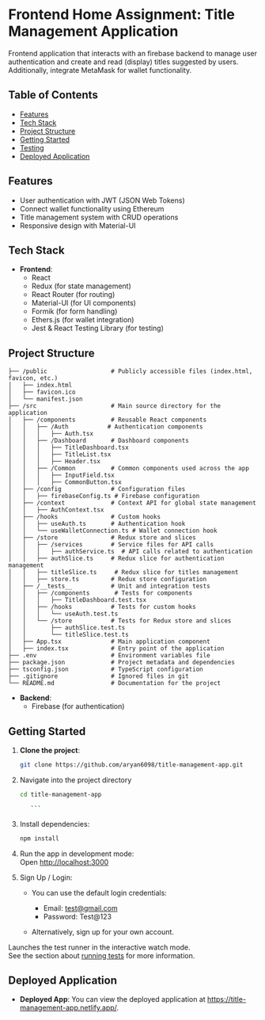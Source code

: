 # Frontend Home Assignment: Title Management Application

Frontend application that interacts with an firebase backend to manage user authentication and create and read (display) titles suggested by users. Additionally, integrate MetaMask for wallet functionality.


## Table of Contents

- [Features](#features)
- [Tech Stack](#tech-stack)
- [Project Structure](#project-structure)
- [Getting Started](#getting-started)
- [Testing](#testing)
- [Deployed Application](#deployed-application)

## Features

- User authentication with JWT (JSON Web Tokens)
- Connect wallet functionality using Ethereum
- Title management system with CRUD operations
- Responsive design with Material-UI

## Tech Stack

- **Frontend**: 
  - React
  - Redux (for state management)
  - React Router (for routing)
  - Material-UI (for UI components)
  - Formik (for form handling)
  - Ethers.js (for wallet integration)
  - Jest & React Testing Library (for testing)


## Project Structure
```
├── /public                  # Publicly accessible files (index.html, favicon, etc.)
│   ├── index.html
│   ├── favicon.ico
│   └── manifest.json
├── /src                     # Main source directory for the application
│   ├── /components          # Reusable React components
│   │   ├── /Auth           # Authentication components
│   │   │   ├── Auth.tsx
│   │   ├── /Dashboard       # Dashboard components
│   │   │   ├── TitleDashboard.tsx
│   │   │   ├── TitleList.tsx
│   │   │   ├── Header.tsx
│   │   ├── /Common          # Common components used across the app
│   │   │   ├── InputField.tsx
│   │   │   ├── CommonButton.tsx
│   ├── /config              # Configuration files
│   │   ├── firebaseConfig.ts # Firebase configuration
│   ├── /context             # Context API for global state management
│   │   ├── AuthContext.tsx
│   ├── /hooks               # Custom hooks
│   │   ├── useAuth.ts       # Authentication hook
│   │   └── useWalletConnection.ts # Wallet connection hook
│   ├── /store               # Redux store and slices
│   │   ├── /services        # Service files for API calls
│   │   │   ├── authService.ts  # API calls related to authentication
│   │   ├── authSlice.ts     # Redux slice for authentication management
│   │   ├── titleSlice.ts     # Redux slice for titles management
│   │   ├── store.ts         # Redux store configuration
│   ├── /__tests__           # Unit and integration tests
│   │   ├── /components       # Tests for components
│   │   │   ├── TitleDashboard.test.tsx
│   │   ├── /hooks           # Tests for custom hooks
│   │   │   └── useAuth.test.ts
│   │   └── /store           # Tests for Redux store and slices
│   │       ├── authSlice.test.ts
│   │       └── titleSlice.test.ts
│   ├── App.tsx              # Main application component
│   ├── index.tsx            # Entry point of the application
├── .env                     # Environment variables file
├── package.json             # Project metadata and dependencies
├── tsconfig.json            # TypeScript configuration                   
├── .gitignore               # Ignored files in git
└── README.md                # Documentation for the project
```

- **Backend**:
  - Firebase (for authentication)


## Getting Started
1. **Clone the project**:
   ```bash
   git clone https://github.com/aryan6098/title-management-app.git

2. Navigate into the project directory

    ```bash
    cd title-management-app

       ```
3. Install dependencies:
    ```bash
    npm install
    ```
4. Run the app in development mode:\
    Open [http://localhost:3000](http://localhost:3000)

5. Sign Up / Login:
    - You can use the default login credentials:
        - Email: test@gmail.com
        - Password: Test@123

    - Alternatively, sign up for your own account.


Launches the test runner in the interactive watch mode.\
See the section about [running tests](https://facebook.github.io/create-react-app/docs/running-tests) for more information.

## Deployed Application
- **Deployed App**: You can view the deployed application at https://title-management-app.netlify.app/.



